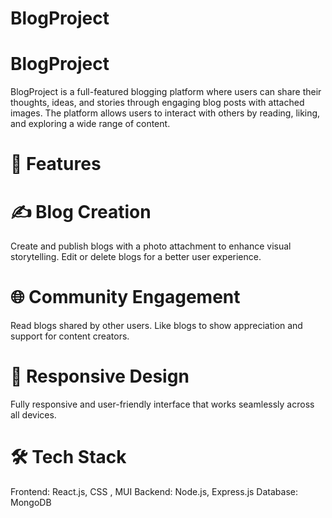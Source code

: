 # BlogProject
# BlogProject
BlogProject is a full-featured blogging platform where users can share their thoughts, ideas, and stories through engaging blog posts with attached images. The platform allows users to interact with others by reading, liking, and exploring a wide range of content.

# 🚀 Features
# ✍️ Blog Creation
Create and publish blogs with a photo attachment to enhance visual storytelling.
Edit or delete blogs for a better user experience.

# 🌐 Community Engagement
Read blogs shared by other users.
Like blogs to show appreciation and support for content creators.

# 📱 Responsive Design
Fully responsive and user-friendly interface that works seamlessly across all devices.
# 🛠️ Tech Stack
Frontend: React.js, CSS , MUI
Backend: Node.js, Express.js
Database: MongoDB
